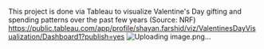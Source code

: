 This project is done via Tableau to visualize Valentine's Day gifting and spending patterns over the past few years (Source: NRF)
https://public.tableau.com/app/profile/shayan.farshid/viz/ValentinesDayVisualization/Dashboard1?publish=yes
![Uploading image.png…]()
